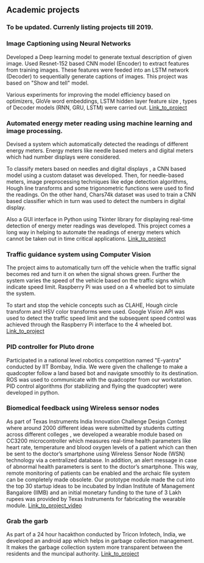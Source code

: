 ## Academic projects
### To be updated. Currenly listing projects till 2019.

### Image Captioning using Neural Networks
Developed a Deep learning model to generate textual description of given image. Used Resnet-152 based CNN model (Encoder) to extract features from training images. These features were feeded into an LSTM network (Decoder) to sequentially generate captions of images. This project was based on "Show and tell" model.

Various experiments for improving the model efficiency based on optimizers, GloVe word embeddings, LSTM hidden layer feature size , types of Decoder models (RNN, GRU, LSTM) were carried out. [Link_to_project](https://github.com/sushruthn96/Image_Captioning_ML_IP)

### Automated energy meter reading using machine learning and image processing.
Devised a system which automatically detected the readings of different energy meters. Energy meters like needle based meters and digital meters which had number displays were considered.

To classify meters based on needles and digital displays , a CNN based model  using a custom dataset was developed. Then, for needle-based meters, image preprocessing techniques like edge detection algorithms, Hough line transforms and some trigonometric functions were used to find the readings. On the other hand, Chars74k dataset was used to train a CNN based classifier which in turn was used to detect the numbers in digital display.

Also a GUI interface in Python using Tkinter library for displaying real-time detection of energy meter readings was developed. This project comes a long way in helping to automate the readings of energy meters which cannot be taken out in time critical applications. [Link_to_project](https://github.com/sushruthn96/AMR-with-CV)

### Traffic guidance system using Computer Vision
The project aims to automatically turn off the vehicle when the traffic signal becomes red and turn it on when the signal shows green. Further the system varies the speed of the vehicle based on the traffic signs which indicate speed limit. Raspberry Pi was used on a 4 wheeled bot to simulate the system.

To start and stop the vehicle concepts such as CLAHE, Hough circle transform and HSV color transforms were used. Google Vision API was used to detect the traffic speed limit and the subsequent speed control was achieved through the Raspberry Pi interface to the 4 wheeled bot. [Link_to_project](https://github.com/sushruthn96/Automated_Traffic_Guidance_System)

###  PID controller for Pluto drone
Participated in a national level robotics competition named "E-yantra" conducted by IIT Bombay, India. We were given the challenge to make a quadcopter follow a land based bot and navigate smoothly to its destination. ROS was used to communicate with the quadcopter from our workstation. PID control algorithms (for stabilizing and flying the quadcopter) were developed in python.

### Biomedical feedback using Wireless sensor nodes
As part of Texas Instruments India Innovation Challenge Design Contest where around 2000 different ideas were submitted by students cutting across different colleges , we developed a wearable module based on CC3200 microcontroller which measures real-time health parameters like heart rate, temperature and blood oxygen levels of a patient which can then be sent to the doctor’s smartphone using Wireless Sensor Node (WSN) technology via a centralized database. In addition, an alert message in case of abnormal health parameters is sent to the doctor’s smartphone. This way, remote monitoring of patients can be enabled and the archaic file system can be completely made obsolete. Our prototype module made the cut into the top 30 startup ideas to be incubated by Indian Institute of Management Bangalore (IIMB) and an initial monetary funding to the tune of 3 Lakh rupees was provided by Texas Instruments for fabricating the wearable module. [Link_to_project_video](https://youtu.be/V2Wcln0M9FM)

### Grab the garb
As part of a 24 hour hacakthon conducted by Tricon Infotech, India, we developed an android app which helps in garbage collection management. It makes the garbage collection system more transparent between the residents and the muncipal authority. [Link_to_project](https://github.com/sushruthn96/grab_the-garb)

